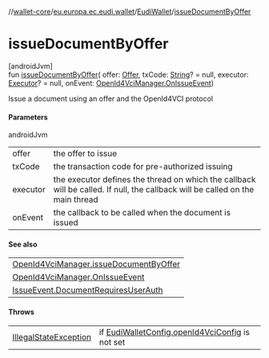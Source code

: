 //[wallet-core](../../../index.md)/[eu.europa.ec.eudi.wallet](../index.md)/[EudiWallet](index.md)/[issueDocumentByOffer](issue-document-by-offer.md)

# issueDocumentByOffer

[androidJvm]\
fun [issueDocumentByOffer](issue-document-by-offer.md)(
offer: [Offer](../../eu.europa.ec.eudi.wallet.issue.openid4vci/-offer/index.md),
txCode: [String](https://kotlinlang.org/api/latest/jvm/stdlib/kotlin/-string/index.html)? = null,
executor: [Executor](https://developer.android.com/reference/kotlin/java/util/concurrent/Executor.html)? = null,
onEvent: [OpenId4VciManager.OnIssueEvent](../../eu.europa.ec.eudi.wallet.issue.openid4vci/-open-id4-vci-manager/-on-issue-event/index.md))

Issue a document using an offer and the OpenId4VCI protocol

#### Parameters

androidJvm

|          |                                                                                                                               |
|----------|-------------------------------------------------------------------------------------------------------------------------------|
| offer    | the offer to issue                                                                                                            |
| txCode   | the transaction code for pre-authorized issuing                                                                               |
| executor | the executor defines the thread on which the callback will be called. If null, the callback will be called on the main thread |
| onEvent  | the callback to be called when the document is issued                                                                         |

#### See also

|                                                                                                                                            |
|--------------------------------------------------------------------------------------------------------------------------------------------|
| [OpenId4VciManager.issueDocumentByOffer](../../eu.europa.ec.eudi.wallet.issue.openid4vci/-open-id4-vci-manager/issue-document-by-offer.md) |
| [OpenId4VciManager.OnIssueEvent](../../eu.europa.ec.eudi.wallet.issue.openid4vci/-open-id4-vci-manager/-on-issue-event/index.md)           | on how to handle the result |
| [IssueEvent.DocumentRequiresUserAuth](../../eu.europa.ec.eudi.wallet.issue.openid4vci/-issue-event/-document-requires-user-auth/index.md)  | on how to handle user authentication |

#### Throws

| | |
|---|---|
| [IllegalStateException](https://kotlinlang.org/api/latest/jvm/stdlib/kotlin/-illegal-state-exception/index.html) | if [EudiWalletConfig.openId4VciConfig](../-eudi-wallet-config/open-id4-vci-config.md) is not set |
